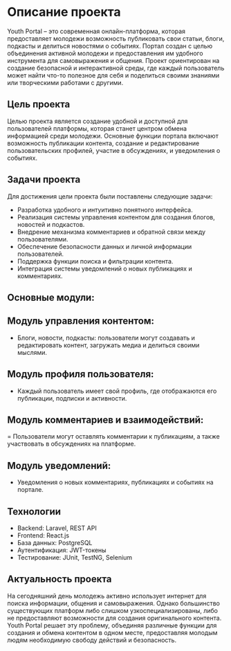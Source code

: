 # Описание проекта

Youth Portal – это современная онлайн-платформа, которая предоставляет молодежи возможность публиковать свои статьи, блоги, подкасты и делиться новостями о событиях. Портал создан с целью объединения активной молодежи и предоставления им удобного инструмента для самовыражения и общения. Проект ориентирован на создание безопасной и интерактивной среды, где каждый пользователь может найти что-то полезное для себя и поделиться своими знаниями или творческими работами с другими.

## Цель проекта

Целью проекта является создание удобной и доступной для пользователей платформы, которая станет центром обмена информацией среди молодежи. Основные функции портала включают возможность публикации контента, создание и редактирование пользовательских профилей, участие в обсуждениях, и уведомления о событиях.

## Задачи проекта

Для достижения цели проекта были поставлены следующие задачи:

- Разработка удобного и интуитивно понятного интерфейса.
- Реализация системы управления контентом для создания блогов, новостей и подкастов.
- Внедрение механизма комментариев и обратной связи между пользователями.
- Обеспечение безопасности данных и личной информации пользователей.
- Поддержка функции поиска и фильтрации контента.
- Интеграция системы уведомлений о новых публикациях и комментариях.

## Основные модули:

## Модуль управления контентом:
- Блоги, новости, подкасты: пользователи могут создавать и редактировать контент, загружать медиа и делиться своими мыслями.
## Модуль профиля пользователя:
- Каждый пользователь имеет свой профиль, где отображаются его публикации, подписки и активности.
## Модуль комментариев и взаимодействий:
= Пользователи могут оставлять комментарии к публикациям, а также участвовать в обсуждениях на платформе.
## Модуль уведомлений:
- Уведомления о новых комментариях, публикациях и событиях на портале.

## Технологии

- Backend: Laravel, REST API
- Frontend: React.js
- База данных: PostgreSQL
- Аутентификация: JWT-токены
- Тестирование: JUnit, TestNG, Selenium

## Актуальность проекта

На сегодняшний день молодежь активно использует интернет для поиска информации, общения и самовыражения. Однако большинство существующих платформ либо слишком узкоспециализированы, либо не предоставляют возможности для создания оригинального контента. Youth Portal решает эту проблему, объединяя различные функции для создания и обмена контентом в одном месте, предоставляя молодым людям необходимую свободу действий и безопасность.
